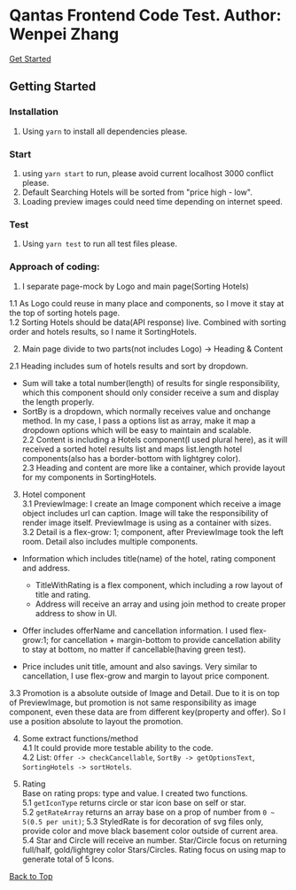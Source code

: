 # Qantas Frontend Code Test. Author: Wenpei Zhang<span id="top"></span>

[Get Started](#start) 


## Getting Started <span id="start"></span>    
### Installation    
1. Using `yarn` to install all dependencies please.    
### Start    
1. using ` yarn start ` to run, please avoid current localhost 3000 conflict please.    
2. Default Searching Hotels will be sorted from "price high - low".    
3. Loading preview images could need time depending on internet speed.    
### Test    
1. Using ` yarn test ` to run all test files please.    


### Approach of coding:    
1. I separate page-mock by Logo and main page(Sorting Hotels)    


1.1 As Logo could reuse in many place and components, so I move it stay at the top of sorting hotels page.    
1.2 Sorting Hotels should be data(API response) live. Combined with sorting order and hotels results, so I name it SortingHotels.   


2. Main page divide to two parts(not includes Logo) -> Heading & Content    


2.1 Heading includes sum of hotels results and sort by dropdown.    
* Sum will take a total number(length) of results for single responsibility, which this component should only consider receive a sum and display the length properly.    
* SortBy is a dropdown, which normally receives value and onchange method. In my case, I pass a options list as array, make it map a dropdown options which will be easy to maintain and scalable.   
2.2 Content is including a Hotels component(I used plural here), as it will received a sorted hotel results list and maps list.length hotel components(also has a border-bottom with lightgrey color).    
2.3 Heading and content are more like a container, which provide layout for my components in SortingHotels.    


3. Hotel component    
3.1 PreviewImage: I create an Image component which receive a image object includes url can caption. Image will take the responsibility of render image itself. PreviewImage is using as a container with sizes.    
3.2 Detail is a flex-grow: 1; component, after PreviewImage took the left room. Detail also includes multiple components.    
* Information which includes title(name) of the hotel, rating component and address.


    * TitleWithRating is a flex component, which including a row layout of title and rating.    
    * Address will receive an array and using join method to create proper address to show in UI.    
* Offer includes offerName and cancellation information. I used flex-grow:1; for cancellation + margin-bottom to provide cancellation ability to stay at bottom, no matter if cancellable(having green test).    
* Price includes unit title, amount and also savings. Very similar to cancellation, I use flex-grow and margin to layout price component.


3.3 Promotion is a absolute outside of Image and Detail. Due to it is on top of PreviewImage, but promotion is not same responsibility as image component, even these data are from different key(property and offer). So I use a position absolute to layout the promotion.    


4. Some extract functions/method    
4.1 It could provide more testable ability to the code.    
4.2 List: `Offer -> checkCancellable`, `SortBy -> getOptionsText`, `SortingHotels -> sortHotels`.    


5. Rating    
Base on rating props: type and value. I created two functions.    
5.1 `getIconType` returns circle or star icon base on self or star.    
5.2 `getRateArray` returns an array base on a prop of number from `0 ~ 5(0.5 per unit)`;
5.3 StyledRate is for decoration of svg files only, provide color and move black basement color outside of current area.    
5.4 Star and Circle will receive an number. Star/Circle focus on returning full/half, gold/lightgrey color Stars/Circles. Rating focus on using map to generate total of 5 Icons.


[Back to Top](#top)
